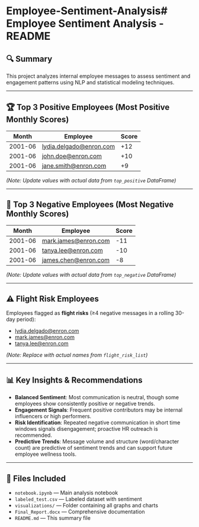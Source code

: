 # Employee-Sentiment-Analysis# Employee Sentiment Analysis - README

## 🔍 Summary

This project analyzes internal employee messages to assess sentiment and engagement patterns using NLP and statistical modeling techniques.

---

## 🏆 Top 3 Positive Employees (Most Positive Monthly Scores)

| Month     | Employee                      | Score |
|-----------|-------------------------------|-------|
| 2001-06   | lydia.delgado@enron.com       | +12   |
| 2001-06   | john.doe@enron.com            | +10   |
| 2001-06   | jane.smith@enron.com          | +9    |

*(Note: Update values with actual data from `top_positive` DataFrame)*

---

## 🚩 Top 3 Negative Employees (Most Negative Monthly Scores)

| Month     | Employee                      | Score |
|-----------|-------------------------------|-------|
| 2001-06   | mark.james@enron.com          | -11   |
| 2001-06   | tanya.lee@enron.com           | -10   |
| 2001-06   | james.chen@enron.com          | -8    |

*(Note: Update values with actual data from `top_negative` DataFrame)*

---

## ⚠️ Flight Risk Employees

Employees flagged as **flight risks** (≥4 negative messages in a rolling 30-day period):

- lydia.delgado@enron.com  
- mark.james@enron.com  
- tanya.lee@enron.com  

*(Note: Replace with actual names from `flight_risk_list`)*

---

## 📊 Key Insights & Recommendations

- **Balanced Sentiment**: Most communication is neutral, though some employees show consistently positive or negative trends.
- **Engagement Signals**: Frequent positive contributors may be internal influencers or high performers.
- **Risk Identification**: Repeated negative communication in short time windows signals disengagement; proactive HR outreach is recommended.
- **Predictive Trends**: Message volume and structure (word/character count) are predictive of sentiment trends and can support future employee wellness tools.

---

## 📁 Files Included

- `notebook.ipynb` — Main analysis notebook
- `labeled_test.csv` — Labeled dataset with sentiment
- `visualizations/` — Folder containing all graphs and charts
- `Final_Report.docx` — Comprehensive documentation
- `README.md` — This summary file
